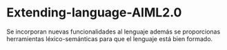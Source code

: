 # Extending-language-AIML2.0
Se incorporan nuevas funcionalidades al lenguaje además se proporcionas herramientas léxico-semánticas para que el lenguaje está bien formado.
